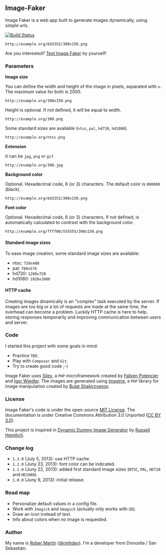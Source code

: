 ## Image-Faker

Image Faker is a web app built to generate images dynamically, using simple urls.

[![Build Status](https://travis-ci.org/rmhdev/Image-Faker.png?branch=v1.4.0)](https://travis-ci.org/rmhdev/Image-Faker)

```
http://example.org/6d3353/300x150.png
```

Are you interested? [Test Image Faker][] by yourself!

### Parameters

**Image size**

You can define the width and height of the image in pixels, separated with `x`. The maximum value for both is 2000.

```
http://example.org/300x150.png
```

Height is optional. If not defined, it will be equal to width.

```
http://example.org/300.png
```

Some standard sizes are available (`ntsc`, `pal`, `hd720`, `hd1080`).

```
http://example.org/ntsc.png
```

**Extension**

It can be `jpg`, `png` or `gif`.

```
http://example.org/300.jpg
```

**Background color**

Optional. Hexadecimal code, 6 (or 3) characters. The default color is `000000` (black).

```
http://example.org/6d3353/300x150.png
```

**Font color**

Optional. Hexadecimal code, 6 (or 3) characters. If not defined, is automatically calculated to contrast with the background color.

```
http://example.org/ffff00/555555/300x150.png
```

#### Standard image sizes

To ease image creation, some standard image sizes are available:

* ntsc: `720x480`
* pal: `768x576`
* hd720: `1280x720`
* hd1080: `1920x1080`

#### HTTP cache

Creating images dinamically is an "complex" task executed by the server. If images are too big or a lot of requests are made at the same time, the overhead can become a problem. Luckily HTTP cache is here to help, storing responses temporarily and improving communication between users and server.

### Code

I started this project with some goals in mind:

* Practice `TDD`.
* Play with `Composer` and `Git`.
* Try to create good code ;-)

Image Faker uses [Silex][], a `PHP` microframework created by [Fabien Potencier][] and [Igor Wiedler][]. 
The images are generated using [Imagine][], a `PHP` library for image manipulation created by [Bulat Shakirzyanov][].

### License

Image Faker's code is under the open-source [MIT License][]. 
The documentation is under Creative Commons Attribution 3.0 Unported ([CC BY 3.0][]).

This project is inspired in [Dynamic Dummy Image Generator][] by [Russell Heimlich][].

### Change log

* `1.3.0` (July 5, 2013): use HTTP cache.
* `1.2.0` (Juny 23, 2013): font color can be indicated.
* `1.1.0` (Juny 22, 2013): added first standard image sizes (`NTSC`, `PAL`, `HD720` and `HD1080`).
* `1.0.0` (Juny 9, 2013): initial release.

### Road map

* Personalize default values in a config file.
* Work with `Imagick` and `Gmagick` (actually only works with `GD`).
* Draw an icon instead of text.
* Info about colors when no image is requested.

### Author

My name is [Rober Martín][] ([@rmhdev][]). I'm a developer from Donostia / San Sebastián.

[Test Image Faker]: http://image-faker.rmhdev.net/
[Silex]: http://silex.sensiolabs.org/
[Fabien Potencier]: http://fabien.potencier.org/
[Igor Wiedler]: https://igor.io/
[Imagine]: http://imagine.readthedocs.org/
[Bulat Shakirzyanov]: http://avalanche123.com/
[MIT License]: http://opensource.org/licenses/MIT
[CC BY 3.0]: http://creativecommons.org/licenses/by/3.0/
[Dynamic Dummy Image Generator]: http://dummyimage.com/
[Russell Heimlich]: http://www.russellheimlich.com/blog/
[Rober Martín]: http://rmhdev.net/
[@rmhdev]: http://twitter.com/rmhdev
